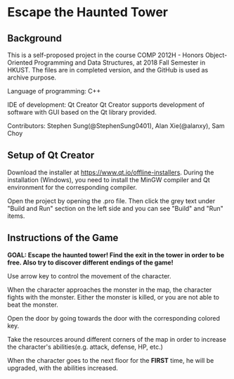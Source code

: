 # Escape the Haunted Tower
## Background
This is a self-proposed project in the course COMP 2012H - Honors Object-Oriented Programming and Data Structures, at 2018 Fall Semester in HKUST. The files are in completed version, and the GitHub is used as archive purpose.

Language of programming: C++

IDE of development: Qt Creator
Qt Creator supports development of software with GUI based on the Qt library provided.

Contributors: Stephen Sung(@StephenSung0401), Alan Xie(@alanxy), Sam Choy

## Setup of Qt Creator
Download the installer at https://www.qt.io/offline-installers. During the installation (Windows), you need to install the MinGW compiler and Qt environment for the corresponding compiler.

Open the project by opening the .pro file. Then click the grey text under "Build and Run" section on the left side and you can see "Build" and "Run" items.

## Instructions of the Game
**GOAL: Escape the haunted tower! Find the exit in the tower in order to be free. Also try to discover different endings of the game!**

Use arrow key to control the movement of the character.

When the character approaches the monster in the map, the character fights with the monster. Either the monster is killed, or you are not able to beat the monster.

Open the door by going towards the door with the corresponding colored key.

Take the resources around different corners of the map in order to increase the character's abilities(e.g. attack, defense, HP, etc.)

When the character goes to the next floor for the **FIRST** time, he will be upgraded, with the abilities increased.
